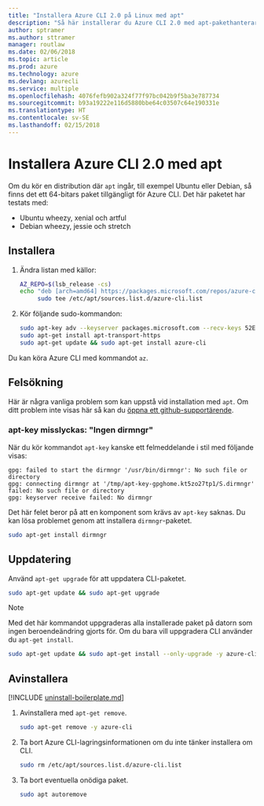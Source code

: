 ```yaml
---
title: "Installera Azure CLI 2.0 på Linux med apt"
description: "Så här installerar du Azure CLI 2.0 med apt-pakethanteraren"
author: sptramer
ms.author: sttramer
manager: routlaw
ms.date: 02/06/2018
ms.topic: article
ms.prod: azure
ms.technology: azure
ms.devlang: azurecli
ms.service: multiple
ms.openlocfilehash: 4076fefb902a324f77f97bc042b9f5ba3e787734
ms.sourcegitcommit: b93a19222e116d5880bbe64c03507c64e190331e
ms.translationtype: HT
ms.contentlocale: sv-SE
ms.lasthandoff: 02/15/2018
---
```

# <a name="install-azure-cli-20-with-apt"></a>Installera Azure CLI 2.0 med apt

Om du kör en distribution där `apt` ingår, till exempel Ubuntu eller Debian, så finns det ett 64-bitars paket tillgängligt för Azure CLI. Det här paketet har testats med:

* Ubuntu wheezy, xenial och artful
* Debian wheezy, jessie och stretch

## <a name="install"></a>Installera

1. Ändra listan med källor:

     ```bash
     AZ_REPO=$(lsb_release -cs)
     echo "deb [arch=amd64] https://packages.microsoft.com/repos/azure-cli/ $AZ_REPO main" | \
          sudo tee /etc/apt/sources.list.d/azure-cli.list
     ```

2. Kör följande sudo-kommandon:

   ```bash
   sudo apt-key adv --keyserver packages.microsoft.com --recv-keys 52E16F86FEE04B979B07E28DB02C46DF417A0893
   sudo apt-get install apt-transport-https
   sudo apt-get update && sudo apt-get install azure-cli
   ```

Du kan köra Azure CLI med kommandot `az`.

## <a name="troubleshooting"></a>Felsökning

Här är några vanliga problem som kan uppstå vid installation med `apt`. Om ditt problem inte visas här så kan du [öppna ett github-supportärende](https://github.com/Azure/azure-cli/issues).

### <a name="apt-key-fails-with-no-dirmngr"></a>apt-key misslyckas: "Ingen dirmngr"

När du kör kommandot `apt-key` kanske ett felmeddelande i stil med följande visas:

```output
gpg: failed to start the dirmngr '/usr/bin/dirmngr': No such file or directory
gpg: connecting dirmngr at '/tmp/apt-key-gpghome.kt5zo27tp1/S.dirmngr' failed: No such file or directory
gpg: keyserver receive failed: No dirmngr
```

Det här felet beror på att en komponent som krävs av `apt-key` saknas. Du kan lösa problemet genom att installera `dirmngr`-paketet.

```bash
sudo apt-get install dirmngr
```

## <a name="update"></a>Uppdatering

Använd `apt-get upgrade` för att uppdatera CLI-paketet.

   ```bash
   sudo apt-get update && sudo apt-get upgrade
   ```

> [!NOTE]
> Med det här kommandot uppgraderas alla installerade paket på datorn som ingen beroendeändring gjorts för.
> Om du bara vill uppgradera CLI använder du `apt-get install`.
> ```bash
> sudo apt-get update && sudo apt-get install --only-upgrade -y azure-cli
> ```

## <a name="uninstall"></a>Avinstallera

[!INCLUDE [uninstall-boilerplate.md](includes/uninstall-boilerplate.md)]

1. Avinstallera med `apt-get remove`.

    ```bash
    sudo apt-get remove -y azure-cli
    ```

2. Ta bort Azure CLI-lagringsinformationen om du inte tänker installera om CLI.

   ```bash
   sudo rm /etc/apt/sources.list.d/azure-cli.list
   ```

3. Ta bort eventuella onödiga paket.

   ```bash
   sudo apt autoremove
   ```
